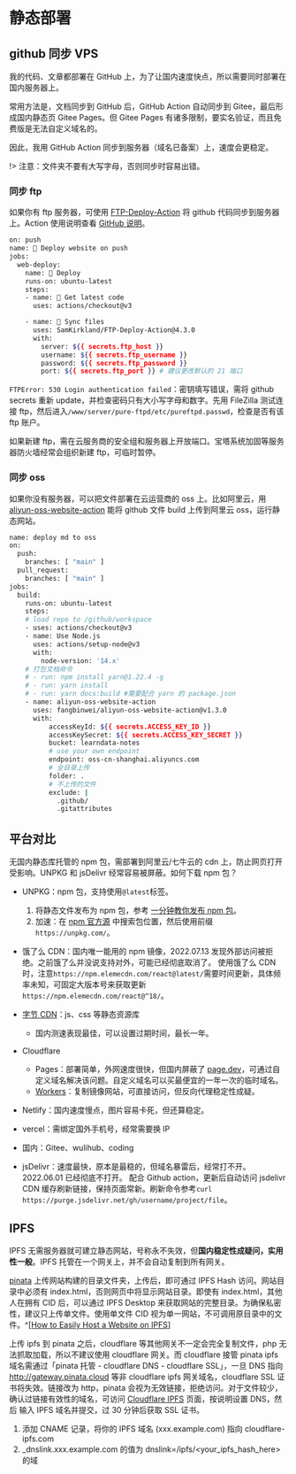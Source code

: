 # 静态部署

## github 同步 VPS

我的代码、文章都部署在 GitHub 上，为了让国内速度快点，所以需要同时部署在国内服务器上。

常用方法是，文档同步到 GitHub 后，GitHub Action 自动同步到 Gitee，最后形成国内静态页 Gitee Pages。但 Gitee Pages 有诸多限制，要实名验证，而且免费版是无法自定义域名的。

因此，我用 GitHub Action 同步到服务器（域名已备案）上，速度会更稳定。

!> 注意：文件夹不要有大写字母，否则同步时容易出错。

### 同步 ftp

如果你有 ftp 服务器，可使用 [FTP-Deploy-Action](https://github.com/SamKirkland/FTP-Deploy-Action) 将 github 代码同步到服务器上。Action 使用说明查看 [GitHub 说明](GitHub.md)。

```bash
on: push
name: 🚀 Deploy website on push
jobs:
  web-deploy:
    name: 🎉 Deploy
    runs-on: ubuntu-latest
    steps:
    - name: 🚚 Get latest code
      uses: actions/checkout@v3

    - name: 📂 Sync files
      uses: SamKirkland/FTP-Deploy-Action@4.3.0
      with:
        server: ${{ secrets.ftp_host }}
        username: ${{ secrets.ftp_username }}
        password: ${{ secrets.ftp_password }}
        port: ${{ secrets.ftp_port }} # 建议更改默认的 21 端口
```

`FTPError: 530 Login authentication failed`：密钥填写错误，需将 github secrets 重新 update，并检查密码只有大小写字母和数字。先用 FileZilla 测试连接 ftp，然后进入`/www/server/pure-ftpd/etc/pureftpd.passwd`，检查是否有该 ftp 账户。

如果新建 ftp，需在云服务商的安全组和服务器上开放端口。宝塔系统加固等服务器防火墙经常会组织新建 ftp，可临时暂停。

### 同步 oss

如果你没有服务器，可以把文件部署在云运营商的 oss 上。比如阿里云，用[aliyun-oss-website-action](https://github.com/marketplace/actions/aliyun-oss-website-action) 能将 github 文件 build 上传到阿里云 oss，运行静态网站。

```bash
name: deploy md to oss
on:
  push:
    branches: [ "main" ]
  pull_request:
    branches: [ "main" ]
jobs:
  build:
    runs-on: ubuntu-latest
    steps:
    # load repo to /github/workspace
    - uses: actions/checkout@v3
    - name: Use Node.js
      uses: actions/setup-node@v3
      with:
        node-version: '14.x'
    # 打包文档命令
    # - run: npm install yarn@1.22.4 -g
    # - run: yarn install
    # - run: yarn docs:build #需要配合 yarn 的 package.json
    - name: aliyun-oss-website-action
      uses: fangbinwei/aliyun-oss-website-action@v1.3.0
      with:
          accessKeyId: ${{ secrets.ACCESS_KEY_ID }}
          accessKeySecret: ${{ secrets.ACCESS_KEY_SECRET }}
          bucket: learndata-notes
          # use your own endpoint
          endpoint: oss-cn-shanghai.aliyuncs.com
          # 全目录上传
          folder: .
          # 不上传的文件
          exclude: |
            .github/
            .gitattributes
```

## 平台对比

无国内静态库托管的 npm 包，需部署到阿里云/七牛云的 cdn 上，防止网页打开受影响。UNPKG 和 jsDelivr 经常容易被屏蔽。如何下载 npm 包？

- UNPKG：npm 包，支持使用`@latest`标签。
  1. 将静态文件发布为 npm 包，参考 [一分钟教你发布 npm 包](https://segmentfault.com/a/1190000023075167)。
  2. 加速：在 [npm 官方源](https://www.npmjs.com/) 中搜索包位置，然后使用前缀`https://unpkg.com/`。
- 饿了么 CDN：国内唯一能用的 npm 镜像，2022.07.13 发现外部访问被拒绝。之前饿了么并没说支持对外，可能已经彻底取消了。
  使用饿了么 CDN 时，注意`https://npm.elemecdn.com/react@latest/`需要时间更新，具体频率未知，可固定大版本号来获取更新`https://npm.elemecdn.com/react@^18/`。
- [字节 CDN](https://cdn.bytedance.com/)：js、css 等静态资源库
  - 国内测速表现最佳，可以设置过期时间，最长一年。
- Cloudflare
  - Pages：部署简单，外网速度很快，但国内屏蔽了 [page.dev](http://page.dev)，可通过自定义域名解决该问题。自定义域名可以买最便宜的一年一次的临时域名。
  - [Workers](deploy/Cloudflare.md)：复制镜像网站，可直接访问，但反向代理稳定性成疑。
- Netlify：国内速度慢点，图片容易卡死，但还算稳定。
- vercel：需绑定国外手机号，经常需要换 IP
- 国内：Gitee、wulihub、coding

- jsDelivr：速度最快，原本是最稳的，但域名暴雷后，经常打不开。2022.06.01 已经彻底不打开。
  配合 Github action，更新后自动访问 jsdelivr CDN 缓存刷新链接，保持页面常新。刷新命令参考`curl https://purge.jsdelivr.net/gh/username/project/file`。

## IPFS

IPFS 无需服务器就可建立静态网站，号称永不失效，但**国内稳定性成疑问，实用性一般**。IPFS 托管在一个网关上，并不会自动复制到所有网关。

[pinata](https://pinata.cloud/) 上传网站构建的目录文件夹，上传后，即可通过 IPFS Hash 访问。网站目录中必须有 index.html，否则网页中将显示网站目录。即使有 index.html，其他人在拥有 CID 后，可以通过 IPFS Desktop 来获取网站的完整目录。为确保私密性，建议只上传单文件。使用单文件 CID 视为单一网站，不可调用原目录中的文件。^[[How to Easily Host a Website on IPFS](https://medium.com/pinata/how-to-easily-host-a-website-on-ipfs-9d842b5d6a01)]

上传 ipfs 到 pinata 之后，cloudflare 等其他网关不一定会完全复制文件，php 无法抓取加载，所以不建议使用 cloudflare 网关。而 cloudflare 接管 pinata ipfs 域名需通过「pinata 托管 - cloudflare DNS - cloudflare SSL」，一旦 DNS 指向 <http://gateway.pinata.cloud> 等非 cloudflare ipfs 网关域名，cloudflare SSL 证书将失效。链接改为 http，pinata 会视为无效链接，拒绝访问。对于文件较少，确认过链接有效性的域名，可访问 [Cloudflare IPFS](https://www.cloudflare.com/zh-cn/distributed-web-gateway/) 页面，按说明设置 DNS，然后 输入 IPFS 域名并提交，过 30 分钟后获取 SSL 证书。

1. 添加 CNAME 记录，将你的 IPFS 域名 (xxx.example.com) 指向 cloudflare-ipfs.com
2. \_dnslink.xxx.example.com 的值为 dnslink=/ipfs/<your_ipfs_hash_here> 的域

